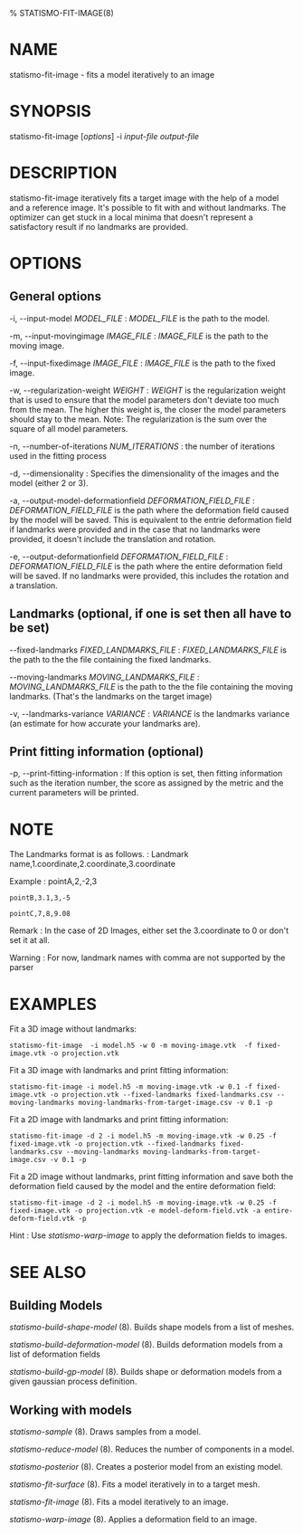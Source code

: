 % STATISMO-FIT-IMAGE(8)

# NAME

statismo-fit-image - fits a model iteratively to an image


# SYNOPSIS

statismo-fit-image [*options*] -i *input-file* *output-file*


# DESCRIPTION

statismo-fit-image iteratively fits a target image with the help of a model and a reference image. It's possible to fit with and without landmarks. The optimizer can get stuck in a local minima that doesn't represent a satisfactory result if no landmarks are provided.


# OPTIONS

## General options

-i, \--input-model *MODEL_FILE*
:	*MODEL_FILE* is the path to the model.

-m, \--input-movingimage *IMAGE_FILE*
:	*IMAGE_FILE* is the path to the moving image.

-f, \--input-fixedimage *IMAGE_FILE*
:	*IMAGE_FILE* is the path to the fixed image.

-w, \--regularization-weight *WEIGHT*
:	*WEIGHT* is the regularization weight that is used to ensure that the model parameters don't deviate too much from the mean. The higher this weight is, the closer the model parameters should stay to the mean. Note: The regularization is the sum over the square of all model parameters.

-n, \--number-of-iterations *NUM_ITERATIONS*
:	the number of iterations used in the fitting process

-d, \--dimensionality 
:	Specifies the dimensionality of the images and the model (either 2 or 3).

-a, \--output-model-deformationfield *DEFORMATION_FIELD_FILE*
:	*DEFORMATION_FIELD_FILE* is the path where the deformation field caused by the model will be saved. This is equivalent to the entrie deformation field if landmarks were provided and in the case that no landmarks were provided, it doesn't include the translation and rotation.

-e, \--output-deformationfield *DEFORMATION_FIELD_FILE*
:	*DEFORMATION_FIELD_FILE* is the path where the entire deformation field will be saved. If no landmarks were provided, this includes the rotation and a translation.

## Landmarks (optional, if one is set then all have to be set)

\--fixed-landmarks *FIXED_LANDMARKS_FILE*
:	*FIXED_LANDMARKS_FILE* is the path to the the file containing the fixed landmarks.

\--moving-landmarks *MOVING_LANDMARKS_FILE*
:	*MOVING_LANDMARKS_FILE* is the path to the the file containing the moving landmarks. (That's the landmarks on the target image)

-v, \--landmarks-variance *VARIANCE*
:	*VARIANCE* is the landmarks variance (an estimate for how accurate your landmarks are).

## Print fitting information (optional)

-p, \--print-fitting-information
:	If this option is set, then fitting information such as the iteration number, the score as assigned by the metric and the current parameters will be printed.


# NOTE

The Landmarks format is as follows.
:	Landmark name,1.coordinate,2.coordinate,3.coordinate

Example
:	pointA,2,-2,3

	pointB,3.1,3,-5

	pointC,7,8,9.08


Remark
:	In the case of 2D Images, either set the 3.coordinate to 0 or don't set it at all.

Warning
:	For now, landmark names with comma are not supported by the parser
 
# EXAMPLES 

Fit a 3D image without landmarks:

    statismo-fit-image  -i model.h5 -w 0 -m moving-image.vtk  -f fixed-image.vtk -o projection.vtk


Fit a 3D image with landmarks and print fitting information:

    statismo-fit-image -i model.h5 -m moving-image.vtk -w 0.1 -f fixed-image.vtk -o projection.vtk --fixed-landmarks fixed-landmarks.csv --moving-landmarks moving-landmarks-from-target-image.csv -v 0.1 -p

Fit a 2D image with landmarks and print fitting information:

    statismo-fit-image -d 2 -i model.h5 -m moving-image.vtk -w 0.25 -f fixed-image.vtk -o projection.vtk --fixed-landmarks fixed-landmarks.csv --moving-landmarks moving-landmarks-from-target-image.csv -v 0.1 -p

Fit a 2D image without landmarks, print fitting information and save both the deformation field caused by the model and the entire deformation field:

    statismo-fit-image -d 2 -i model.h5 -m moving-image.vtk -w 0.25 -f fixed-image.vtk -o projection.vtk -e model-deform-field.vtk -a entire-deform-field.vtk -p

Hint
:	Use *statismo-warp-image* to apply the deformation fields to images.


# SEE ALSO

## Building Models

*statismo-build-shape-model* (8).
Builds shape models from a list of meshes.

*statismo-build-deformation-model* (8).
Builds deformation models from a list of deformation fields

*statismo-build-gp-model* (8).
Builds shape or deformation models from a given gaussian process definition.

## Working with models

*statismo-sample* (8).
Draws samples from a model.

*statismo-reduce-model* (8).
Reduces the number of components in a model.

*statismo-posterior* (8).
Creates a posterior model from an existing model.

*statismo-fit-surface* (8).
Fits a model iteratively in to a target mesh.

*statismo-fit-image* (8).
Fits a model iteratively to an image.

*statismo-warp-image* (8).
Applies a deformation field to an image.